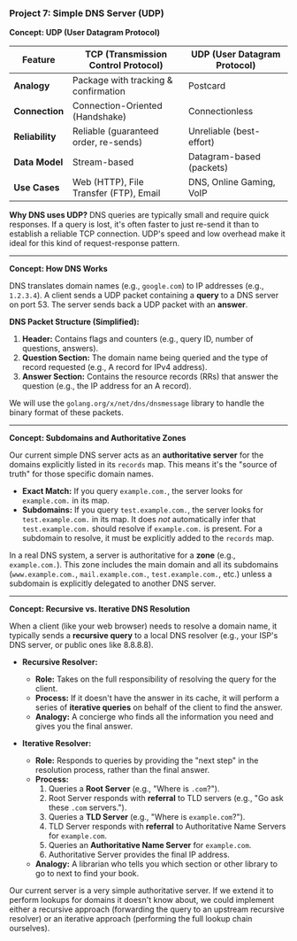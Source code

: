### Project 7: Simple DNS Server (UDP)

**Concept: UDP (User Datagram Protocol)**

| Feature             | TCP (Transmission Control Protocol) | UDP (User Datagram Protocol) |
|---------------------|-------------------------------------|------------------------------|
| **Analogy**         | Package with tracking & confirmation| Postcard                     |
| **Connection**      | Connection-Oriented (Handshake)     | Connectionless               |
| **Reliability**     | Reliable (guaranteed order, re-sends) | Unreliable (best-effort)     |
| **Data Model**      | Stream-based                        | Datagram-based (packets)     |
| **Use Cases**       | Web (HTTP), File Transfer (FTP), Email | DNS, Online Gaming, VoIP     |

**Why DNS uses UDP?**
DNS queries are typically small and require quick responses. If a query is lost, it's often faster to just re-send it than to establish a reliable TCP connection. UDP's speed and low overhead make it ideal for this kind of request-response pattern.

---

**Concept: How DNS Works**

DNS translates domain names (e.g., `google.com`) to IP addresses (e.g., `1.2.3.4`). A client sends a UDP packet containing a **query** to a DNS server on port 53. The server sends back a UDP packet with an **answer**.

**DNS Packet Structure (Simplified):**
1.  **Header:** Contains flags and counters (e.g., query ID, number of questions, answers).
2.  **Question Section:** The domain name being queried and the type of record requested (e.g., A record for IPv4 address).
3.  **Answer Section:** Contains the resource records (RRs) that answer the question (e.g., the IP address for an A record).

We will use the `golang.org/x/net/dns/dnsmessage` library to handle the binary format of these packets.

---

**Concept: Subdomains and Authoritative Zones**

Our current simple DNS server acts as an **authoritative server** for the domains explicitly listed in its `records` map. This means it's the "source of truth" for those specific domain names.

*   **Exact Match:** If you query `example.com.`, the server looks for `example.com.` in its map.
*   **Subdomains:** If you query `test.example.com.`, the server looks for `test.example.com.` in its map. It does *not* automatically infer that `test.example.com.` should resolve if `example.com.` is present. For a subdomain to resolve, it must be explicitly added to the `records` map.

In a real DNS system, a server is authoritative for a **zone** (e.g., `example.com.`). This zone includes the main domain and all its subdomains (`www.example.com.`, `mail.example.com.`, `test.example.com.`, etc.) unless a subdomain is explicitly delegated to another DNS server.

---

**Concept: Recursive vs. Iterative DNS Resolution**

When a client (like your web browser) needs to resolve a domain name, it typically sends a **recursive query** to a local DNS resolver (e.g., your ISP's DNS server, or public ones like 8.8.8.8).

*   **Recursive Resolver:**
    *   **Role:** Takes on the full responsibility of resolving the query for the client.
    *   **Process:** If it doesn't have the answer in its cache, it will perform a series of **iterative queries** on behalf of the client to find the answer.
    *   **Analogy:** A concierge who finds all the information you need and gives you the final answer.

*   **Iterative Resolver:**
    *   **Role:** Responds to queries by providing the "next step" in the resolution process, rather than the final answer.
    *   **Process:**
        1.  Queries a **Root Server** (e.g., "Where is `.com`?").
        2.  Root Server responds with **referral** to TLD servers (e.g., "Go ask these `.com` servers.").
        3.  Queries a **TLD Server** (e.g., "Where is `example.com`?").
        4.  TLD Server responds with **referral** to Authoritative Name Servers for `example.com`.
        5.  Queries an **Authoritative Name Server** for `example.com`.
        6.  Authoritative Server provides the final IP address.
    *   **Analogy:** A librarian who tells you which section or other library to go to next to find your book.

Our current server is a very simple authoritative server. If we extend it to perform lookups for domains it doesn't know about, we could implement either a recursive approach (forwarding the query to an upstream recursive resolver) or an iterative approach (performing the full lookup chain ourselves).